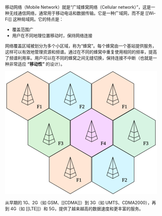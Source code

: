 移动网络（Mobile Network）就是“广域蜂窝网络（Cellular network）”，这是一种无线通信网络，通常用于移动电话和数据传输。它是一种广域网，而不是 [[Wi-Fi]] 这种局域网。它的特点是：

- 覆盖范围广
- 用户在不同地理位置移动时，保持网络连接

网络覆盖区域被划分为多个小区域，称为“蜂窝”。每个蜂窝由一个基站提供服务，这样可以有效地管理资源和频谱。通过在不同的蜂窝中重复使用相同的频率，提高了频谱利用率。用户可以在不同的蜂窝之间无缝切换，保持连接不中断（也就是一种非常适应 **“移动性”** 的设计）。

![](img/clipboard-20241110T165941.png)

从早期的 1G、2G（如 GSM、[[CDMA]]）到 3G（如 UMTS、CDMA2000），再到 4G（如 [[LTE]]）和 5G，提供了越来越高的数据速度和更丰富的服务。
